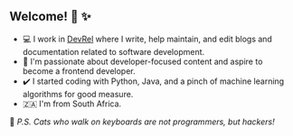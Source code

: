 ## Welcome! :wave: :sparkles:

- 💻 I work in [DevRel](https://en.wikipedia.org/wiki/Developer_relations) where I write, help maintain, and edit blogs and documentation related to software development. 
- :seedling: I'm passionate about developer-focused content and aspire to become a frontend developer.
- ✔️  I started coding with Python, Java, and a pinch of machine learning algorithms for good measure.
- 🇿🇦 I'm from South Africa.

:paw_prints:  _P.S. Cats who walk on keyboards are not programmers, but hackers!_

<!---
Nadia-JSch/Nadia-JSch is a ✨ special ✨ repository because its `README.md` (this file) appears on your GitHub profile.
You can click the Preview link to take a look at your changes.
--->
